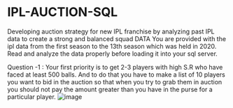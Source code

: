 # IPL-AUCTION-SQL
Developing auction strategy for new IPL franchise by analyzing past IPL data to create a strong
and balanced squad
DATA
You are provided with the ipl data from the first season to the 13th season which was
held in 2020. Read and analyze the data properly before loading it into your sql server.


Question -1 : 
Your first priority is to get 2-3 players with high S.R who have faced at least 500 balls. And to do that you have to make a list of 10 players you want to bid in the auction so that when you try to grab them in auction you should not pay the amount greater than you have in the purse for a particular player.
![image](https://github.com/SatendraKumar82/IPL-AUCTION-SQL/assets/174930728/0b358fc4-83b8-4dec-a2c5-3929ada3cfe9)

